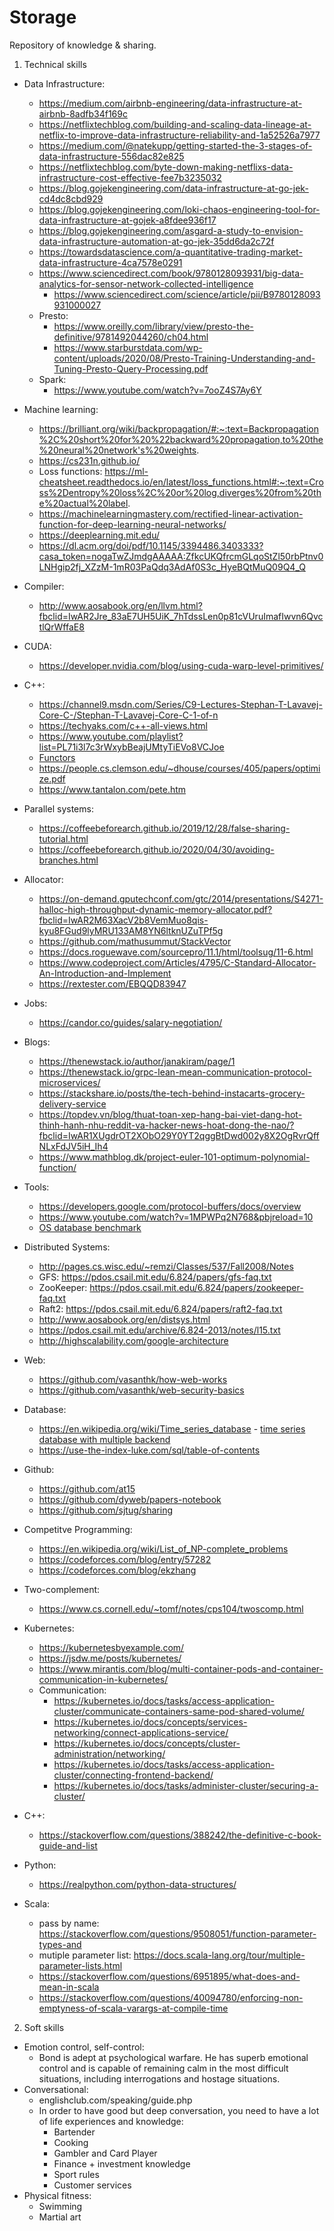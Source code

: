 # Storage
Repository of knowledge &amp; sharing.

1. Technical skills
- Data Infrastructure:
  - https://medium.com/airbnb-engineering/data-infrastructure-at-airbnb-8adfb34f169c
  - https://netflixtechblog.com/building-and-scaling-data-lineage-at-netflix-to-improve-data-infrastructure-reliability-and-1a52526a7977
  - https://medium.com/@natekupp/getting-started-the-3-stages-of-data-infrastructure-556dac82e825
  - https://netflixtechblog.com/byte-down-making-netflixs-data-infrastructure-cost-effective-fee7b3235032
  - https://blog.gojekengineering.com/data-infrastructure-at-go-jek-cd4dc8cbd929
  - https://blog.gojekengineering.com/loki-chaos-engineering-tool-for-data-infrastructure-at-gojek-a8fdee936f17
  - https://blog.gojekengineering.com/asgard-a-study-to-envision-data-infrastructure-automation-at-go-jek-35dd6da2c72f
  - https://towardsdatascience.com/a-quantitative-trading-market-data-infrastructure-4ca7578e0291
  - https://www.sciencedirect.com/book/9780128093931/big-data-analytics-for-sensor-network-collected-intelligence
    - https://www.sciencedirect.com/science/article/pii/B9780128093931000027
  - Presto:
    - https://www.oreilly.com/library/view/presto-the-definitive/9781492044260/ch04.html
    - https://www.starburstdata.com/wp-content/uploads/2020/08/Presto-Training-Understanding-and-Tuning-Presto-Query-Processing.pdf
  - Spark:
    - https://www.youtube.com/watch?v=7ooZ4S7Ay6Y

- Machine learning:
  - https://brilliant.org/wiki/backpropagation/#:~:text=Backpropagation%2C%20short%20for%20%22backward%20propagation,to%20the%20neural%20network's%20weights.
  - https://cs231n.github.io/
  - Loss functions: https://ml-cheatsheet.readthedocs.io/en/latest/loss_functions.html#:~:text=Cross%2Dentropy%20loss%2C%20or%20log,diverges%20from%20the%20actual%20label.
  - https://machinelearningmastery.com/rectified-linear-activation-function-for-deep-learning-neural-networks/
  - https://deeplearning.mit.edu/
  - https://dl.acm.org/doi/pdf/10.1145/3394486.3403333?casa_token=nogaTwZJmdgAAAAA:ZfkcUKQfrcmGLqoStZl50rbPtnv0LNHgip2fj_XZzM-1mR03PaQdq3AdAf0S3c_HyeBQtMuQ09Q4_Q

- Compiler:
  - http://www.aosabook.org/en/llvm.html?fbclid=IwAR2Jre_83aE7UH5UiK_7hTdssLen0p81cVUruImafIwvn6QvctlQrWffaE8

- CUDA:
  - https://developer.nvidia.com/blog/using-cuda-warp-level-primitives/
  
 - C++:
   - https://channel9.msdn.com/Series/C9-Lectures-Stephan-T-Lavavej-Core-C-/Stephan-T-Lavavej-Core-C-1-of-n
   - https://techyaks.com/c++-all-views.html
   - https://www.youtube.com/playlist?list=PL71i3l7c3rWxybBeajUMtyTiEVo8VCJoe
   - [Functors](https://www.geeksforgeeks.org/functors-in-cpp/)
   - https://people.cs.clemson.edu/~dhouse/courses/405/papers/optimize.pdf
   - https://www.tantalon.com/pete.htm

- Parallel systems:
  - https://coffeebeforearch.github.io/2019/12/28/false-sharing-tutorial.html
  - https://coffeebeforearch.github.io/2020/04/30/avoiding-branches.html

- Allocator:
  - https://on-demand.gputechconf.com/gtc/2014/presentations/S4271-halloc-high-throughput-dynamic-memory-allocator.pdf?fbclid=IwAR2M63XacV2b8VemMuo8qis-kyu8FGud9lyMRU133AM8YN6ltknUZuTPf5g
  - https://github.com/mathusummut/StackVector
  - https://docs.roguewave.com/sourcepro/11.1/html/toolsug/11-6.html
  - https://www.codeproject.com/Articles/4795/C-Standard-Allocator-An-Introduction-and-Implement
  - https://rextester.com/EBQQD83947
  
- Jobs:
  - https://candor.co/guides/salary-negotiation/

- Blogs:
  - https://thenewstack.io/author/janakiram/page/1
  - https://thenewstack.io/grpc-lean-mean-communication-protocol-microservices/
  - https://stackshare.io/posts/the-tech-behind-instacarts-grocery-delivery-service
  - https://topdev.vn/blog/thuat-toan-xep-hang-bai-viet-dang-hot-thinh-hanh-nhu-reddit-va-hacker-news-hoat-dong-the-nao/?fbclid=IwAR1XUgdrOT2XObO29Y0YT2qggBtDwd002y8X2OgRvrQffNLxFdJV5iH_Ih4
  - https://www.mathblog.dk/project-euler-101-optimum-polynomial-function/

- Tools:
  - https://developers.google.com/protocol-buffers/docs/overview
  - https://www.youtube.com/watch?v=1MPWPq2N768&pbjreload=10
  - [OS database benchmark](http://www.polepos.org/)

- Distributed Systems:
  - http://pages.cs.wisc.edu/~remzi/Classes/537/Fall2008/Notes
  - GFS: https://pdos.csail.mit.edu/6.824/papers/gfs-faq.txt
  - ZooKeeper: https://pdos.csail.mit.edu/6.824/papers/zookeeper-faq.txt
  - Raft2: https://pdos.csail.mit.edu/6.824/papers/raft2-faq.txt
  - http://www.aosabook.org/en/distsys.html
  - https://pdos.csail.mit.edu/archive/6.824-2013/notes/l15.txt
  - http://highscalability.com/google-architecture
  
- Web:
  - https://github.com/vasanthk/how-web-works
  - https://github.com/vasanthk/web-security-basics
  
- Database:
  - https://en.wikipedia.org/wiki/Time_series_database - [time series database with multiple backend](https://github.com/xephonhq/xephon-k)
  - https://use-the-index-luke.com/sql/table-of-contents
  
- Github:
  - https://github.com/at15
  - https://github.com/dyweb/papers-notebook
  - https://github.com/sjtug/sharing

- Competitve Programming:
  - https://en.wikipedia.org/wiki/List_of_NP-complete_problems
  - https://codeforces.com/blog/entry/57282
  - https://codeforces.com/blog/ekzhang

- Two-complement:
  - https://www.cs.cornell.edu/~tomf/notes/cps104/twoscomp.html
  
- Kubernetes:
  - https://kubernetesbyexample.com/
  - https://jsdw.me/posts/kubernetes/
  - https://www.mirantis.com/blog/multi-container-pods-and-container-communication-in-kubernetes/
  - Communication:
    - https://kubernetes.io/docs/tasks/access-application-cluster/communicate-containers-same-pod-shared-volume/
    - https://kubernetes.io/docs/concepts/services-networking/connect-applications-service/
    - https://kubernetes.io/docs/concepts/cluster-administration/networking/
    - https://kubernetes.io/docs/tasks/access-application-cluster/connecting-frontend-backend/
    - https://kubernetes.io/docs/tasks/administer-cluster/securing-a-cluster/
- C++:
  - https://stackoverflow.com/questions/388242/the-definitive-c-book-guide-and-list
- Python:
  - https://realpython.com/python-data-structures/
- Scala:
  - pass by name: https://stackoverflow.com/questions/9508051/function-parameter-types-and
  - mutiple parameter list: https://docs.scala-lang.org/tour/multiple-parameter-lists.html
  - https://stackoverflow.com/questions/6951895/what-does-and-mean-in-scala
  - https://stackoverflow.com/questions/40094780/enforcing-non-emptyness-of-scala-varargs-at-compile-time
    
2. Soft skills
- Emotion control, self-control:
    - Bond is adept at psychological warfare. He has superb emotional control and is capable of remaining calm in the most difficult situations, including interrogations and hostage situations.
- Conversational:
    - englishclub.com/speaking/guide.php
    - In order to have good but deep conversation, you need to have a lot of life experiences and knowledge:
        - Bartender
        - Cooking
        - Gambler and Card Player
        - Finance + investment knowledge
        - Sport rules
        - Customer services
- Physical fitness:
    - Swimming
    - Martial art


